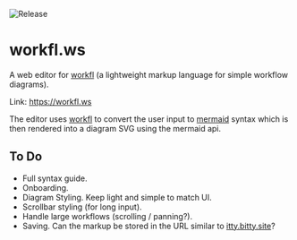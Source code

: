 ![Release](https://img.shields.io/badge/release-alpha-%23028CC3.svg)

# workfl.ws

A web editor for [workfl](https://github.com/Dullage/workfl) (a lightweight markup language for simple workflow diagrams).

Link: <https://workfl.ws>

The editor uses [workfl](https://github.com/Dullage/workfl) to convert the user input to [mermaid](https://mermaidjs.github.io/) syntax which is then rendered into a diagram SVG using the mermaid api.

## To Do

* Full syntax guide.
* Onboarding.
* Diagram Styling. Keep light and simple to match UI.
* Scrollbar styling (for long input).
* Handle large workflows (scrolling / panning?).
* Saving. Can the markup be stored in the URL similar to [itty.bitty.site](http://link.dullage.com/21a98)?
